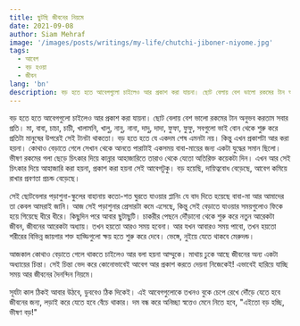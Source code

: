 ```yaml
---
title: ছুটছি জীবনের নিয়মে
date: 2021-09-08
author: Siam Mehraf
image: '/images/posts/writings/my-life/chutchi-jiboner-niyome.jpg'
tags:
  - আবেগ
  - বড় হওয়া
  - জীবন
lang: 'bn'
description: বড় হতে হতে আবেগগুলো চাইলেও আর প্রকাশ করা যায়না। ছোট বেলায় বেশ ভালো রকমের টান অনুভব করতাম সবার প্রতি...
---
```


বড় হতে হতে আবেগগুলো চাইলেও আর প্রকাশ করা যায়না। ছোট বেলায় বেশ ভালো রকমের টান অনুভব করতাম সবার প্রতি। মা, বাবা, চাচা, চাচী, খালামনি, খালু, নানু, নানা, দাদু, দাদা, ফুফা, ফুফু, সবগুলো ভাই বোন থেকে শুরু করে প্রতিটা মানুষের উপরেই সেই টানটা থাকতো। বড় হতে হতে যে একদম শেষ এমনটা নয়। কিন্তু এখন প্রকাশটা আর করা হয়না। কোথাও বেড়াতে গেলে সেখান থেকে আনতে পারাটাই একসময় বাবা-মায়ের জন্য একটা যুদ্ধের সমান ছিলো। ভীষণ রকমের গলা ছেড়ে চিৎকার দিয়ে কান্নার আহাজারিতে তারাও থেকে যেতো অতিরিক্ত কয়েকটা দিন। এখন আর সেই চিৎকার দিয়ে আহাজারি করা হয়না, প্রকাশ করা হয়না সেই আবেগটুকু। বড় হয়েছি, দায়িত্ববোধ বেড়েছে, আবেগ কমিয়ে রাখার প্রবণতা প্রচন্ড বেড়েছে।

সেই ছোটবেলার পড়াশুনা-স্কুলের বাহানায় কতো-শত ঘুরতে যাওয়ার প্লানিং যে বাদ দিতে হয়েছে বাবা-মা আর আমাদের তা কেবল আমরাই জানি। আজ সেই পড়াশুনার প্রেসারটা কমে এসেছে, কিন্তু সেই বেড়াতে যাওয়ার সময়গুলোও ফিকে হয়ে গিয়েছে ধীরে ধীরে। কিছুদিন পরে আবার ছুটাছুটি। চাকরীর পেছনে দৌঁড়ানো থেকে শুরু করে নতুন আরেকটা জীবন, জীবনের আরেকটা অধ্যায়। তখন হয়তো আরও সময় হবেনা। আর যখন আবারও সময় পাবো, তখন হয়তো শরীরের বিভিন্ন জায়গার শক্ত হাড্ডিগুলো ক্ষয় হতে শুরু করে দেবে। ভেঙ্গে, নুইয়ে যেতে থাকবে মেরুদন্ড।

আজকাল কোথাও বেড়াতে গেলে থাকতে চাইলেও আর বলা হয়না আম্মুকে। মাথায় ঢুকে আছে জীবনের অন্য একটা অধ্যায়ের চিন্তা। সেই চিন্তা ভেদ করে কোনোভাবেই আবেগ আর প্রকাশ করতে দেয়না নিজেকেই! এভাবেই হারিয়ে যাচ্ছি সময় আর জীবনের দৈনন্দিন নিয়মে।

সূর্যটা কাল ঠিকই আবার উঠবে, ডুববেও ঠিক দিকেই। এই আবেগগুলোকে তখনও বুকে চেপে রেখে দৌঁড়ে যেতে হবে জীবনের জন্য, লড়াই করে যেতে হবে বেঁচে থাকার। দম বন্ধ করে অনিচ্ছা স্বত্তেও মেনে নিতে হবে, "এইতো বড় হচ্ছি, ভীষণ বড়!"
